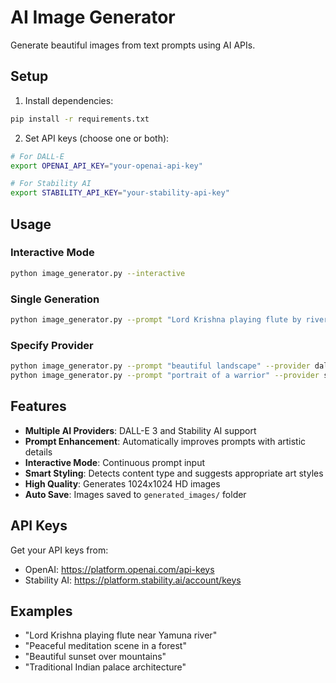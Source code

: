 # AI Image Generator

Generate beautiful images from text prompts using AI APIs.

## Setup

1. Install dependencies:
```bash
pip install -r requirements.txt
```

2. Set API keys (choose one or both):
```bash
# For DALL-E
export OPENAI_API_KEY="your-openai-api-key"

# For Stability AI
export STABILITY_API_KEY="your-stability-api-key"
```

## Usage

### Interactive Mode
```bash
python image_generator.py --interactive
```

### Single Generation
```bash
python image_generator.py --prompt "Lord Krishna playing flute by river"
```

### Specify Provider
```bash
python image_generator.py --prompt "beautiful landscape" --provider dalle
python image_generator.py --prompt "portrait of a warrior" --provider stability
```

## Features

- **Multiple AI Providers**: DALL-E 3 and Stability AI support
- **Prompt Enhancement**: Automatically improves prompts with artistic details
- **Interactive Mode**: Continuous prompt input
- **Smart Styling**: Detects content type and suggests appropriate art styles
- **High Quality**: Generates 1024x1024 HD images
- **Auto Save**: Images saved to `generated_images/` folder

## API Keys

Get your API keys from:
- OpenAI: https://platform.openai.com/api-keys
- Stability AI: https://platform.stability.ai/account/keys

## Examples

- "Lord Krishna playing flute near Yamuna river"
- "Peaceful meditation scene in a forest"
- "Beautiful sunset over mountains"
- "Traditional Indian palace architecture"